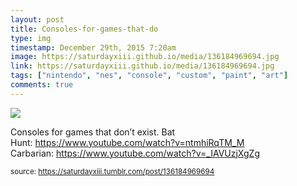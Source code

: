 ```yaml
---
layout: post
title: Consoles-for-games-that-do
type: img
timestamp: December 29th, 2015 7:20am
image: https://saturdayxiii.github.io/media/136184969694.jpg
link: https://saturdayxiii.github.io/media/136184969694.jpg
tags: ["nintendo", "nes", "console", "custom", "paint", "art"]
comments: true
---
```

<img src="https://saturdayxiii.github.io/media/136184969694.jpg"/>

Consoles for games that don’t exist.
Bat Hunt: <a href="https://www.youtube.com/watch?v=ntmhiRqTM_M" target="_blank">https://www.youtube.com/watch?v=ntmhiRqTM_M</a>
Carbarian: <a href="https://www.youtube.com/watch?v=_IAVUzjXgZg" target="_blank">https://www.youtube.com/watch?v=_IAVUzjXgZg</a>
 
  
<small>source: https://saturdayxiii.tumblr.com/post/136184969694</small>